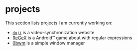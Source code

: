 # projects

This section lists projects I am currently working on:

- [`doji`](./doji/) is a video-synchronization website
- [ReGeX](./ReGeX) is a Android™ game about with regular expressions
- [0bwm](./0bwm/) is a simple window manager
